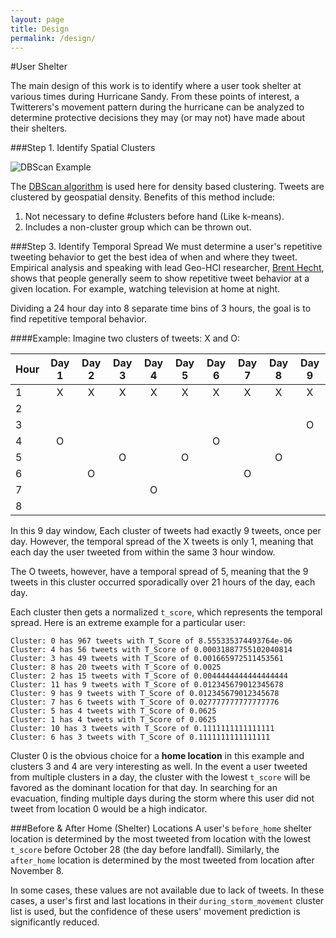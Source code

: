 ```yaml
---
layout: page
title: Design
permalink: /design/
---
```


#User Shelter

The main design of this work is to identify where a user took shelter at various times during Hurricane Sandy.  From these points of interest, a Twitterers's movement pattern during the hurricane can be analyzed to determine protective decisions they may (or may not) have made about their shelters.

###Step 1. Identify Spatial Clusters

![DBScan Example]({{site.baseurl}}/img_exports/DB_Scan_GoogleEarth.png "DB Scan Example")

The [DBScan algorithm](http://en.wikipedia.org/wiki/DBSCAN) is used here for density based clustering.  Tweets are clustered by geospatial density.  Benefits of this method include:

1. Not necessary to define #clusters before hand (Like k-means).
2. Includes a non-cluster group which can be thrown out.


###Step 3. Identify Temporal Spread
We must determine a user's repetitive tweeting behavior to get the best idea of when and where they tweet.  Empirical analysis and speaking with lead Geo-HCI researcher, [Brent Hecht](http://www.brenthecht.com/), shows that people generally seem to show repetitive tweet behavior at a given location.  For example, watching television at home at night.

Dividing a 24 hour day into 8 separate time bins of 3 hours, the goal is to find repetitive temporal behavior.

####Example:
Imagine two clusters of tweets: X and O:

|Hour | Day 1 | Day 2 | Day 3 | Day 4 | Day 5 | Day 6 | Day 7 | Day 8 | Day 9 |
|:--- |:-----:|:-----:|:-----:|:-----:|:-----:|:-----:|:-----:|:-----:|:-----:|
|1    |  X    |  X    |  X    |  X    |  X    |   X   |   X   |   X   |  X    |
|2    |       |       |       |       |       |       |       |       |       |
|3    |       |       |       |       |       |       |       |       |  O    |
|4    |  O    |       |       |       |       |   O   |       |       |       |
|5    |       |       |  O    |       |  O    |       |       |    O  |       |
|6    |       |  O    |       |       |       |       |   O   |       |       |
|7    |       |       |       |  O    |       |       |       |       |       |
|8    |       |       |       |       |       |       |       |       |       |

In this 9 day window, Each cluster of tweets had exactly 9 tweets, once per day.  However, the temporal spread of the X tweets is only 1, meaning that each day the user tweeted from within the same 3 hour window.

The O tweets, however, have a temporal spread of 5, meaning that the 9 tweets in this cluster occurred sporadically over 21 hours of the day, each day.

Each cluster then gets a normalized ```t_score```, which represents the temporal spread.  Here is an extreme example for a particular user:

	Cluster: 0 has 967 tweets with T_Score of 8.555335374493764e-06
	Cluster: 4 has 56 tweets with T_Score of 0.00031887755102040814
	Cluster: 3 has 49 tweets with T_Score of 0.001665972511453561
	Cluster: 8 has 20 tweets with T_Score of 0.0025
	Cluster: 2 has 15 tweets with T_Score of 0.0044444444444444444
	Cluster: 11 has 9 tweets with T_Score of 0.012345679012345678
	Cluster: 9 has 9 tweets with T_Score of 0.012345679012345678
	Cluster: 7 has 6 tweets with T_Score of 0.027777777777777776
	Cluster: 5 has 4 tweets with T_Score of 0.0625
	Cluster: 1 has 4 tweets with T_Score of 0.0625
	Cluster: 10 has 3 tweets with T_Score of 0.1111111111111111
	Cluster: 6 has 3 tweets with T_Score of 0.1111111111111111

Cluster 0 is the obvious choice for a **home location** in this example and clusters 3 and 4 are very interesting as well.  In the event a user tweeted from multiple clusters in a day, the cluster with the lowest ```t_score``` will be favored as the dominant location for that day.  In searching for an evacuation, finding multiple days during the storm where this user did not tweet from location 0 would be a high indicator.

###Before & After Home (Shelter) Locations
A user's ```before_home``` shelter location is determined by the most tweeted from location with the lowest ```t_score``` before October 28 (the day before landfall).  Similarly, the ```after_home``` location is determined by the most tweeted from location after November 8.

In some cases, these values are not available due to lack of tweets.  In these cases, a user's first and last locations in their ```during_storm_movement```  cluster list is used, but the   confidence of these users' movement prediction is significantly reduced.